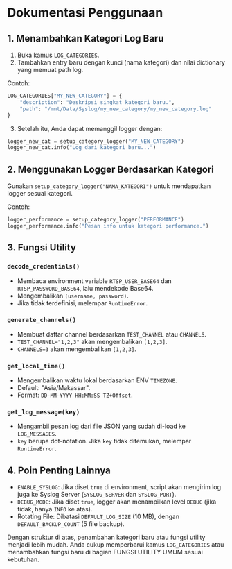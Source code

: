 # Dokumentasi Penggunaan

## 1. Menambahkan Kategori Log Baru

1. Buka kamus `LOG_CATEGORIES`.
2. Tambahkan entry baru dengan kunci (nama kategori) dan nilai dictionary yang memuat path log.

Contoh:
```python
LOG_CATEGORIES["MY_NEW_CATEGORY"] = {
    "description": "Deskripsi singkat kategori baru.",
    "path": "/mnt/Data/Syslog/my_new_category/my_new_category.log"
}
```

3. Setelah itu, Anda dapat memanggil logger dengan:
```python
logger_new_cat = setup_category_logger("MY_NEW_CATEGORY")
logger_new_cat.info("Log dari kategori baru...")
```

## 2. Menggunakan Logger Berdasarkan Kategori

Gunakan `setup_category_logger("NAMA_KATEGORI")` untuk mendapatkan logger sesuai kategori.

Contoh:
```python
logger_performance = setup_category_logger("PERFORMANCE")
logger_performance.info("Pesan info untuk kategori performance.")
```

## 3. Fungsi Utility

### `decode_credentials()`

- Membaca environment variable `RTSP_USER_BASE64` dan `RTSP_PASSWORD_BASE64`, lalu mendekode Base64.
- Mengembalikan `(username, password)`.
- Jika tidak terdefinisi, melempar `RuntimeError`.

### `generate_channels()`

- Membuat daftar channel berdasarkan `TEST_CHANNEL` atau `CHANNELS`.
- `TEST_CHANNEL="1,2,3"` akan mengembalikan `[1,2,3]`.
- `CHANNELS=3` akan mengembalikan `[1,2,3]`.

### `get_local_time()`

- Mengembalikan waktu lokal berdasarkan ENV `TIMEZONE`.
- Default: "Asia/Makassar".
- Format: `DD-MM-YYYY HH:MM:SS TZ+Offset`.

### `get_log_message(key)`

- Mengambil pesan log dari file JSON yang sudah di-load ke `LOG_MESSAGES`.
- `key` berupa dot-notation. Jika `key` tidak ditemukan, melempar `RuntimeError`.

## 4. Poin Penting Lainnya

- `ENABLE_SYSLOG`: Jika diset `true` di environment, script akan mengirim log juga ke Syslog Server (`SYSLOG_SERVER` dan `SYSLOG_PORT`).
- `DEBUG_MODE`: Jika diset `true`, logger akan menampilkan level `DEBUG` (jika tidak, hanya `INFO` ke atas).
- Rotating File: Dibatasi `DEFAULT_LOG_SIZE` (10 MB), dengan `DEFAULT_BACKUP_COUNT` (5 file backup).

Dengan struktur di atas, penambahan kategori baru atau fungsi utility menjadi lebih mudah. Anda cukup memperbarui kamus `LOG_CATEGORIES` atau menambahkan fungsi baru di bagian FUNGSI UTILITY UMUM sesuai kebutuhan.